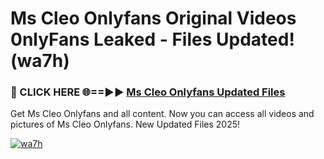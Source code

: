 # Ms Cleo Onlyfans Original Videos 0nlyFans Leaked - Files Updated! (wa7h)

<h3>🔴 CLICK HERE 🌐==►► <a href="https://tinyurl.com/x26r9saj" rel="nofollow">Ms Cleo Onlyfans Updated Files</a></h3>

Get Ms Cleo Onlyfans and all content. Now you can access all videos and pictures of Ms Cleo Onlyfans. New Updated Files 2025!

[![wa7h](https://i.imgur.com/LkgZPqh.gif)](https://tinyurl.com/x26r9saj)
